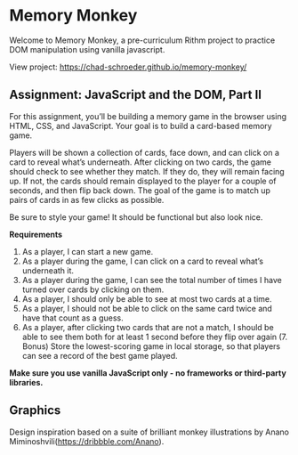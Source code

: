 # Memory Monkey

Welcome to Memory Monkey, a pre-curriculum Rithm project to practice DOM manipulation using vanilla javascript.

View project: https://chad-schroeder.github.io/memory-monkey/

## Assignment: JavaScript and the DOM, Part II

For this assignment, you’ll be building a memory game in the browser using HTML, CSS, and JavaScript. Your goal is to build a card-based memory game.

Players will be shown a collection of cards, face down, and can click on a card to reveal what’s underneath. After clicking on two cards, the game should check to see whether they match. If they do, they will remain facing up. If not, the cards should remain displayed to the player for a couple of seconds, and then flip back down. The goal of the game is to match up pairs of cards in as few clicks as possible.

Be sure to style your game! It should be functional but also look nice.

**Requirements**

1. As a player, I can start a new game.
2. As a player during the game, I can click on a card to reveal what’s underneath it.
3. As a player during the game, I can see the total number of times I have turned over cards by clicking on them.
4. As a player, I should only be able to see at most two cards at a time.
5. As a player, I should not be able to click on the same card twice and have that count as a guess.
6. As a player, after clicking two cards that are not a match, I should be able to see them both for at least 1 second before they flip over again
   (7. Bonus) Store the lowest-scoring game in local storage, so that players can see a record of the best game played.

**Make sure you use vanilla JavaScript only - no frameworks or third-party libraries.**

## Graphics

Design inspiration based on a suite of brilliant monkey illustrations by Anano Miminoshvili(https://dribbble.com/Anano).
